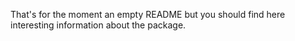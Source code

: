 That's for the moment an empty README but you should find here interesting information about the package.
